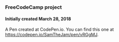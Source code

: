 
### FreeCodeCamp project  
#### Initially created March 28, 2018

A Pen created at CodePen.io. You can find this one at https://codepen.io/SamTheJam/pen/vRGgMJ.
